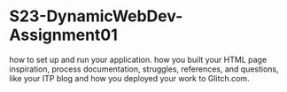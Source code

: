 # S23-DynamicWebDev-Assignment01
how to set up and run your application.
how you built your HTML page
inspiration, process documentation, struggles, references, and questions, like your ITP blog
and how you deployed your work to Glitch.com.
